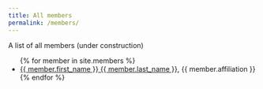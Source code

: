 ```yaml
---
title: All members
permalink: /members/
---
```


A list of all members (under construction)


<ul>
  {% for member in site.members %}
    <li>
      <a href="{{ member.url }}"> {{ member.first_name }} {{ member.last_name }}</a>, {{ member.affiliation }}
    </li>
  {% endfor %}
</ul>
